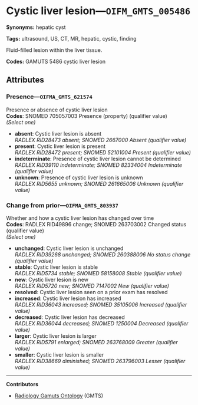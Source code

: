 # Cystic liver lesion—`OIFM_GMTS_005486`

**Synonyms:** hepatic cyst

**Tags:** ultrasound, US, CT, MR, hepatic, cystic, finding

Fluid-filled lesion within the liver tissue.

**Codes:** GAMUTS 5486 cystic liver lesion

## Attributes

### Presence—`OIFMA_GMTS_621574`

Presence or absence of cystic liver lesion  
**Codes**: SNOMED 705057003 Presence (property) (qualifier value)  
*(Select one)*

- **absent**: Cystic liver lesion is absent  
_RADLEX RID28473 absent; SNOMED 2667000 Absent (qualifier value)_
- **present**: Cystic liver lesion is present  
_RADLEX RID28472 present; SNOMED 52101004 Present (qualifier value)_
- **indeterminate**: Presence of cystic liver lesion cannot be determined  
_RADLEX RID39110 indeterminate; SNOMED 82334004 Indeterminate (qualifier value)_
- **unknown**: Presence of cystic liver lesion is unknown  
_RADLEX RID5655 unknown; SNOMED 261665006 Unknown (qualifier value)_

### Change from prior—`OIFMA_GMTS_803937`

Whether and how a cystic liver lesion has changed over time  
**Codes**: RADLEX RID49896 change; SNOMED 263703002 Changed status (qualifier value)  
*(Select one)*

- **unchanged**: Cystic liver lesion is unchanged  
_RADLEX RID39268 unchanged; SNOMED 260388006 No status change (qualifier value)_
- **stable**: Cystic liver lesion is stable  
_RADLEX RID5734 stable; SNOMED 58158008 Stable (qualifier value)_
- **new**: Cystic liver lesion is new  
_RADLEX RID5720 new; SNOMED 7147002 New (qualifier value)_
- **resolved**: Cystic liver lesion seen on a prior exam has resolved  
- **increased**: Cystic liver lesion has increased  
_RADLEX RID36043 increased; SNOMED 35105006 Increased (qualifier value)_
- **decreased**: Cystic liver lesion has decreased  
_RADLEX RID36044 decreased; SNOMED 1250004 Decreased (qualifier value)_
- **larger**: Cystic liver lesion is larger  
_RADLEX RID5791 enlarged; SNOMED 263768009 Greater (qualifier value)_
- **smaller**: Cystic liver lesion is smaller  
_RADLEX RID38669 diminished; SNOMED 263796003 Lesser (qualifier value)_

---

**Contributors**

- [Radiology Gamuts Ontology](https://gamuts.net/) (GMTS)